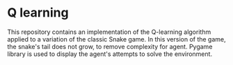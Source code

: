 # Q learning
This repository contains an implementation of the Q-learning algorithm applied to a variation of the classic Snake game. In this 
version of the game, the snake's tail does not grow, to remove complexity for agent. Pygame library is used to 
display the agent's attempts to solve the environment.
